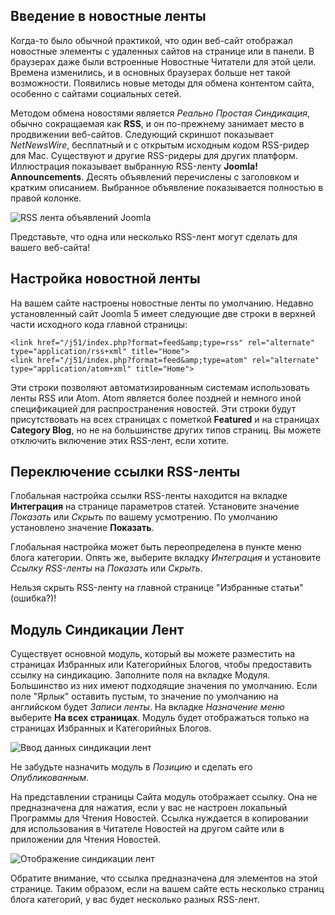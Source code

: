 <!-- Filename: jdocmanual?manual=user&heading=news&filename=news-feeds.md / Display title: Ленты новостей  -->

## Введение в новостные ленты

Когда-то было обычной практикой, что один веб-сайт отображал новостные элементы с удаленных сайтов на странице или в панели. В браузерах даже были встроенные Новостные Читатели для этой цели. Времена изменились, и в основных браузерах больше нет такой возможности. Появились новые методы для обмена контентом сайта, особенно с сайтами социальных сетей.

Методом обмена новостями является *Реально Простая Синдикация*, обычно сокращаемая как **RSS**, и он по-прежнему занимает место в продвижении веб-сайтов. Следующий скриншот показывает *NetNewsWire*, бесплатный и с открытым исходным кодом RSS-ридер для Mac. Существуют и другие RSS-ридеры для других платформ. Иллюстрация показывает выбранную RSS-ленту **Joomla! Announcements**. Десять объявлений перечислены с заголовком и кратким описанием. Выбранное объявление показывается полностью в правой колонке.

![RSS лента объявлений Joomla](../../../en/images/news-feeds/news-netnewswire-display.png "Joomla Announcements")

Представьте, что одна или несколько RSS-лент могут сделать для вашего веб-сайта!  

## Настройка новостной ленты

На вашем сайте настроены новостные ленты по умолчанию. Недавно установленный сайт Joomla 5 имеет следующие две строки в верхней части исходного кода главной страницы:

```
<link href="/j51/index.php?format=feed&amp;type=rss" rel="alternate" type="application/rss+xml" title="Home">
<link href="/j51/index.php?format=feed&amp;type=atom" rel="alternate" type="application/atom+xml" title="Home">
```
Эти строки позволяют автоматизированным системам использовать ленты RSS или Atom. Atom является более поздней и немного иной спецификацией для распространения новостей. Эти строки будут присутствовать на всех страницах с пометкой **Featured** и на страницах **Category Blog**, но не на большинстве других типов страниц. Вы можете отключить включение этих RSS-лент, если хотите.

## Переключение ссылки RSS-ленты

Глобальная настройка ссылки RSS-ленты находится на вкладке **Интеграция** на странице параметров статей. Установите значение *Показать* или *Скрыть* по вашему усмотрению. По умолчанию установлено значение **Показать**.

Глобальная настройка может быть переопределена в пункте меню блога категории. Опять же, выберите вкладку *Интеграция* и установите *Ссылку RSS-ленты* на *Показать* или *Скрыть*.

Нельзя скрыть RSS-ленту на главной странице "Избранные статьи" (ошибка?)!

## Модуль Синдикации Лент

Существует основной модуль, который вы можете разместить на страницах Избранных или Категорийных Блогов, чтобы предоставить ссылку на синдикацию. Заполните поля на вкладке Модуля. Большинство из них имеют подходящие значения по умолчанию. Если поле "Ярлык" оставить пустым, то значение по умолчанию на английском будет *Записи ленты*. На вкладке *Назначение меню* выберите **На всех страницах**. Модуль будет отображаться только на страницах Избранных и Категорийных Блогов.

![Ввод данных синдикации лент](../../../en/images/news-feeds/news-syndication-feeds-form.png "Ввод данных синдикации лент")

Не забудьте назначить модуль в *Позицию* и сделать его *Опубликованным*.

На представлении страницы Сайта модуль отображает ссылку. Она не предназначена для нажатия, если у вас не настроен локальный Программы для Чтения Новостей. Ссылка нуждается в копировании для использования в Читателе Новостей на другом сайте или в приложении для Чтения Новостей.

![Отображение синдикации лент](../../../en/images/news-feeds/news-syndication-feeds-display.png "Отображение синдикации лент")

Обратите внимание, что ссылка предназначена для элементов на этой странице. Таким образом, если на вашем сайте есть несколько страниц блога категорий, у вас будет несколько разных RSS-лент.

